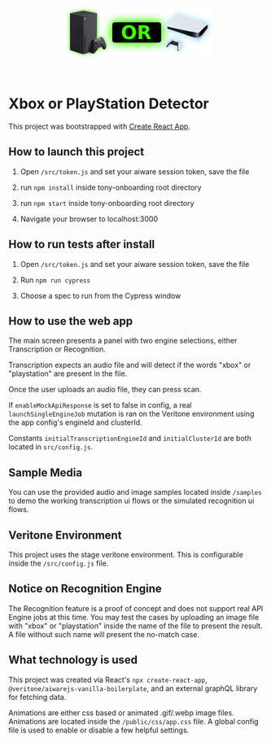 <br />
<p align="center">
  <img src="./static/logo.png" />
</p>
<br />

# Xbox or PlayStation Detector

This project was bootstrapped with [Create React App](https://github.com/facebook/create-react-app).

## How to launch this project

1. Open `/src/token.js` and set your aiware session token, save the file

2. run `npm install` inside tony-onboarding root directory

3. run `npm start` inside tony-onboarding root directory

4. Navigate your browser to localhost:3000

## How to run tests after install

1. Open `/src/token.js` and set your aiware session token, save the file

2. Run `npm run cypress`

3. Choose a spec to run from the Cypress window

## How to use the web app

The main screen presents a panel with two engine selections, either Transcription or Recognition.

Transcription expects an audio file and will detect if the words "xbox" or "playstation" are present in the file.

Once the user uploads an audio file, they can press scan.

If `enableMockApiResponse` is set to false in config, a real `launchSingleEngineJob` mutation is ran on the Veritone environment using the app config's engineId and clusterId.

Constants `initialTranscriptionEngineId` and `initialClusterId` are both located in `src/config.js`.

## Sample Media

You can use the provided audio and image samples located inside `/samples` to demo the working transcription ui flows or the simulated recognition ui flows.

## Veritone Environment

This project uses the stage veritone environment. This is configurable inside the `/src/config.js` file.

## Notice on Recognition Engine

The Recognition feature is a proof of concept and does not support real API Engine jobs at this time. You may test the cases by uploading an image file with "xbox" or "playstation" inside the name of the file to present the result. A file without such name will present the no-match case.

## What technology is used

This project was created via React's `npx create-react-app`, `@veritone/aiwarejs-vanilla-boilerplate`, and an external graphQL library for fetching data.

Animations are either css based or animated .gif/.webp image files. Animations are located inside the `/public/css/app.css` file. A global config file is used to enable or disable a few helpful settings.
